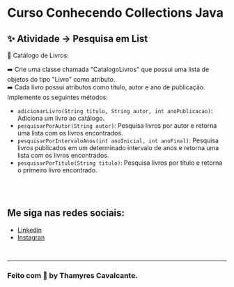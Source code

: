 # Curso Conhecendo Collections Java


## ✨ Atividade -> Pesquisa em List

📔 Catálogo de Livros: 

➡️ Crie uma classe chamada "CatalogoLivros" que possui uma lista de objetos do tipo "Livro" como atributo. <br>
➡️ Cada livro possui atributos como título, autor e ano de publicação. Implemente os seguintes métodos:

* `adicionarLivro(String titulo, String autor, int anoPublicacao)`: Adiciona um livro ao catálogo.
* `pesquisarPorAutor(String autor)`: Pesquisa livros por autor e retorna uma lista com os livros encontrados.
* `pesquisarPorIntervaloAnos(int anoInicial, int anoFinal)`: Pesquisa livros publicados em um determinado intervalo de anos e retorna uma lista com os livros encontrados.
* `pesquisarPorTitulo(String titulo)`: Pesquisa livros por título e retorna o primeiro livro encontrado.



<br><br>

## Me siga nas redes sociais:
- [Linkedin](https://www.linkedin.com/in/thamyrescavalcante/)
- [Instagran](https://www.instagram.com/thamyres__cavalcante/)

<br>

---

### Feito com 💜 by Thamyres Cavalcante.